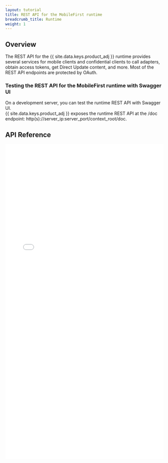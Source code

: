 ```yaml
---
layout: tutorial
title: REST API for the MobileFirst runtime
breadcrumb_title: Runtime
weight: 1
---
```

<!-- NLS_CHARSET=UTF-8 -->
## Overview
The REST API for the {{ site.data.keys.product_adj }} runtime provides several services for mobile clients and confidential clients to call adapters, obtain access tokens, get Direct Update content, and more. Most of the REST API endpoints are protected by OAuth.

### Testing the REST API for the MobileFirst runtime with Swagger UI
On a development server, you can test the runtime REST API with Swagger UI.  
{{ site.data.keys.product_adj }} exposes the runtime REST API at the /doc endpoint: http(s)://server_ip:server_port/context_root/doc.

## API Reference
<iframe width="100%" height="1000px" frameBorder="0" src="../../api-ref/rest-api-docs/html/refrest-mfp-server-runtime/html/overview.html"></iframe>

<!--#### [Read Adapter Swagger Doc (GET)](../../api-ref/rest-api-docs/html/refrest-mfp-server-runtime/html/getAdapterDocUsingGET.html)
Return the adapter's swagger documentation for the named adapter
#### [adapterServing (GET)](../../api-ref/rest-api-docs/html/refrest-mfp-server-runtime/html/adapterServingUsingGET.html)
#### [adapterServing (POST)](../../api-ref/rest-api-docs/html/refrest-mfp-server-runtime/html/adapterServingUsingPOST.html)
#### [adapterServing (PUT)](../../api-ref/rest-api-docs/html/refrest-mfp-server-runtime/html/adapterServingUsingPUT.html)
#### [adapterServing (DELETE)](../../api-ref/rest-api-docs/html/refrest-mfp-server-runtime/html/adapterServingUsingDELETE.html)
#### [adapterServing (OPTIONS)](../../api-ref/rest-api-docs/html/refrest-mfp-server-runtime/html/adapterServingUsingOPTIONS.html)
#### [adapterServing (PATCH)](../../api-ref/rest-api-docs/html/refrest-mfp-server-runtime/html/adapterServingUsingPATCH.html)
#### [Authorize (GET)](../../api-ref/rest-api-docs/html/refrest-mfp-server-runtime/html/authorizeUsingGET_1.html)
Authorize the client for a given scope
#### [redirect (GET)](../../api-ref/rest-api-docs/html/refrest-mfp-server-runtime/html/redirectUsingGET.html)
#### [Introspect (POST)](../../api-ref/rest-api-docs/html/refrest-mfp-server-runtime/html/introspectUsingPOST_1.html)
Introspect the client on a given token
#### [Get token (POST)](../../api-ref/rest-api-docs/html/refrest-mfp-server-runtime/html/getTokenUsingPOST_1.html)
Generate a token for a given client
#### [webClientLogProfile (GET)](../../api-ref/rest-api-docs/html/refrest-mfp-server-runtime/html/getClientLogProfileUsingGET_2.html)
Send web client log profile
#### [clientLogProfile (GET)](../../api-ref/rest-api-docs/html/refrest-mfp-server-runtime/html/getClientLogProfileUsingGET_1.html)
Send client log profile
#### [directupdate (GET)](../../api-ref/rest-api-docs/html/refrest-mfp-server-runtime/html/getDirectUpdateZipUsingGET.html)
Send direct getDirectUpdateZip to the client
#### [loguploader (POST)](../../api-ref/rest-api-docs/html/refrest-mfp-server-runtime/html/logUploaderUsingPOST_1.html)
Upload client logs to server
#### [heartbeat (POST)](../../api-ref/rest-api-docs/html/refrest-mfp-server-runtime/html/heartBeatUsingPOST_1.html)
Accept heartbeat from the client and note the last activity time
#### [logout (POST)](../../api-ref/rest-api-docs/html/refrest-mfp-server-runtime/html/logoutUsingPOST_1.html)
Logout from the given security check
#### [Pre-Authorization (POST)](../../api-ref/rest-api-docs/html/refrest-mfp-server-runtime/html/authorizeUsingPOST_1.html)
Secure the given scope for the given client
#### [reach (GET)](../../api-ref/rest-api-docs/html/refrest-mfp-server-runtime/html/reachUsingGET.html)
#### [Get client public data (GET)](../../api-ref/rest-api-docs/html/refrest-mfp-server-runtime/html/getClientUsingGET_1.html)
Get public client data by ID. Protected by <b>clients:read</b> scope
#### [Update client (POST)](../../api-ref/rest-api-docs/html/refrest-mfp-server-runtime/html/updateClientUsingPOST.html)
Update client registration data. Protected by <b>clients:modify</b> scope
#### [Delete client (DELETE)](../../api-ref/rest-api-docs/html/refrest-mfp-server-runtime/html/deleteClientUsingDELETE_1.html)
Delete client registration data. Protected by <b>clients:delete</b> scope
#### [Get client protected data (GET)](../../api-ref/rest-api-docs/html/refrest-mfp-server-runtime/html/getClientProtectedUsingGET.html)
Get protected client data by ID. Protected by <b>clients:read-protected</b> scope
#### [Client self registration (POST)](../../api-ref/rest-api-docs/html/refrest-mfp-server-runtime/html/selfRegistrationUsingPOST_1.html)
Create a new client, the client ID is returned in the Location header. Protected by app authenticity security check
#### [Get client public data (GET)](../../api-ref/rest-api-docs/html/refrest-mfp-server-runtime/html/getClientUsingGET_3.html)
Get public client data by ID. Protected by <b>JWT Client assertion</b>
#### [Client self re-registration (PUT)](../../api-ref/rest-api-docs/html/refrest-mfp-server-runtime/html/updateSelfRegistrationUsingPUT_1.html)
Submit new registration data for the existing client ID. Protected by app authenticity security check-->